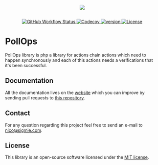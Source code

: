 <p align="center" style="padding-bottom:1rem"><img src="https://res.cloudinary.com/markos-nikolaos-orfanos/image/upload/c_scale,h_120,w_120/v1586943534/Sigmie/black-transparent_i6bbix.png"></p>

<p align="center">
<a href="https://github.com/sigmie/cli/actions?query=workflow%3ABuild">
<img alt="GitHub Workflow Status" src="https://img.shields.io/github/workflow/status/sigmie/poll-ops/Build">
</a>

<a href="https://codecov.io/gh/sigmie/poll-ops">
  <img alt="Codecov" src="https://img.shields.io/codecov/c/github/sigmie/poll-ops">
</a>

<a href="https://packagist.org/packages/sigmie/poll-ops">
  <img src="https://img.shields.io/packagist/v/sigmie/poll-ops" alt="version"/>
</a>

<a href="https://packagist.org/packages/sigmie/poll-ops">
  <img src="https://img.shields.io/badge/License-MIT-blue.svg" alt="License"/>
</a>

</p>

# PollOps

PollOps library is php a library for actions chain actions which need to happen synchronously and each of this actions needs a verifications that it's been successful.

## Documentation
All the documentation lives on the [website](https://docs.sigmie.com/packages/polledops.html) which you can improve by sending pull requests to [this repository](https://github.com/sigmie/docs).

## Contact
 For any question regarding this project feel free to send an e-mail to nico@sigmie.com.

## License
This library is an open-source software licensed under the [MIT license](https://choosealicense.com/licenses/mit).
